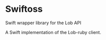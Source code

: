 # Swiftoss
Swift wrapper library for the Lob API

A Swift implementation of the Lob-ruby client. 


